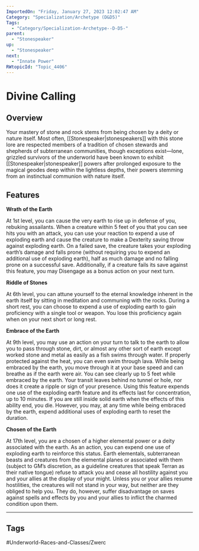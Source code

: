 ```yaml
---
ImportedOn: "Friday, January 27, 2023 12:02:47 AM"
Category: "Specialization/Archetype (D&D5)"
Tags:
  - "Category/Specialization-Archetype--D-D5-"
parent:
  - "Stonespeaker"
up:
  - "Stonespeaker"
next:
  - "Innate Power"
RWtopicId: "Topic_4406"
---
```

# Divine Calling
## Overview
Your mastery of stone and rock stems from being chosen by a deity or nature itself. Most often, [[Stonespeaker|stonespeakers]] with this stone lore are respected members of a tradition of chosen stewards and shepherds of subterranean communities, though exceptions exist—lone, grizzled survivors of the underworld have been known to exhibit [[Stonespeaker|stonespeaker]] powers after prolonged exposure to the magical geodes deep within the lightless depths, their powers stemming from an instinctual communion with nature itself.

## Features
**Wrath of the Earth**

At 1st level, you can cause the very earth to rise up in defense of you, rebuking assailants. When a creature within 5 feet of you that you can see hits you with an attack, you can use your reaction to expend a use of exploding earth and cause the creature to make a Dexterity saving throw against exploding earth. On a failed save, the creature takes your exploding earth’s damage and falls prone (without requiring you to expend an additional use of exploding earth), half as much damage and no falling prone on a successful save. Additionally, if a creature fails its save against this feature, you may Disengage as a bonus action on your next turn.

**Riddle of Stones**

At 6th level, you can attune yourself to the eternal knowledge inherent in the earth itself by sitting in meditation and communing with the rocks. During a short rest, you can choose to expend a use of exploding earth to gain proficiency with a single tool or weapon. You lose this proficiency again when on your next short or long rest.

**Embrace of the Earth**

At 9th level, you may use an action on your turn to talk to the earth to allow you to pass through stone, dirt, or almost any other sort of earth except worked stone and metal as easily as a fish swims through water. If properly protected against the heat, you can even swim through lava. While being embraced by the earth, you move through it at your base speed and can breathe as if the earth were air. You can see clearly up to 5 feet while embraced by the earth. Your transit leaves behind no tunnel or hole, nor does it create a ripple or sign of your presence. Using this feature expends one use of the exploding earth feature and its effects last for concentration, up to 10 minutes. If you are still inside solid earth when the effects of this ability end, you die. However, you may, at any time while being embraced by the earth, expend additional uses of exploding earth to reset the duration.

**Chosen of the Earth**

At 17th level, you are a chosen of a higher elemental power or a deity associated with the earth. As an action, you can expend one use of exploding earth to reinforce this status. Earth elementals, subterranean beasts and creatures from the elemental planes or associated with them (subject to GM’s discretion, as a guideline creatures that speak Terran as their native tongue) refuse to attack you and cease all hostility against you and your allies at the display of your might. Unless you or your allies resume hostilities, the creatures will not stand in your way, but neither are they obliged to help you. They do, however, suffer disadvantage on saves against spells and effects by you and your allies to inflict the charmed condition upon them.


---
## Tags
#Underworld-Races-and-Classes/Zwerc

